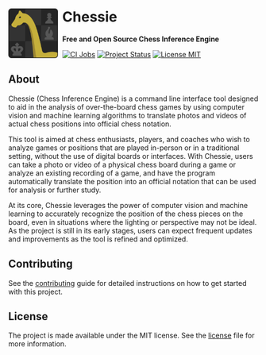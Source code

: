 <div align="left">
  <img title="" src="./assets/icon.svg" alt="icon" align="left" width="100" style="padding-right: 1ch">
  <h1>Chessie</h1>
  <p><strong>Free and Open Source Chess Inference Engine</strong></p>
</div>

[![CI Jobs](https://github.com/KGuz/chessie/actions/workflows/ci.yml/badge.svg)](https://github.com/KGuz/chessie/actions/workflows/ci.yml)
[![Project Status](https://www.repostatus.org/badges/latest/active.svg)](https://www.repostatus.org/#active)
[![License MIT](https://img.shields.io/badge/license-MIT-blue)](#license)


## About

Chessie (Chess Inference Engine) is a command line interface tool designed to aid in the analysis of over-the-board chess games by using computer vision and machine learning algorithms to translate photos and videos of actual chess positions into official chess notation.

This tool is aimed at chess enthusiasts, players, and coaches who wish to analyze games or positions that are played in-person or in a traditional setting, without the use of digital boards or interfaces. With Chessie, users can take a photo or video of a physical chess board during a game or analyze an existing recording of a game, and have the program automatically translate the position into an official notation that can be used for analysis or further study.

At its core, Chessie leverages the power of computer vision and machine learning to accurately recognize the position of the chess pieces on the board, even in situations where the lighting or perspective may not be ideal. As the project is still in its early stages, users can expect frequent updates and improvements as the tool is refined and optimized.

## Contributing

See the [contributing](Contributing.md) guide for detailed instructions on how to get started with this project.

## License

The project is made available under the MIT license. See the [license](License.md) file for more information.
